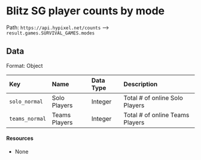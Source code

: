 # Blitz SG player counts by mode
Path: `https://api.hypixel.net/counts` --> `result.games.SURVIVAL_GAMES.modes`

## Data
Format: Object

|Key|Name|Data Type|Description|
|:-|:-|:-|:-|
|`solo_normal`|Solo Players|Integer|Total # of online Solo Players|
|`teams_normal`|Teams Players|Integer|Total # of online Teams Players|

#### Resources
- None